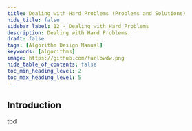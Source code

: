 ```yaml
---
title: Dealing with Hard Problems (Problems and Solutions)
hide_title: false
sidebar_label: 12 - Dealing with Hard Problems
description: Dealing with Hard Problems.
draft: false
tags: [Algorithm Design Manual]
keywords: [algorithms]
image: https://github.com/farlowdw.png
hide_table_of_contents: false
toc_min_heading_level: 2
toc_max_heading_level: 5
---
```


## Introduction

tbd


